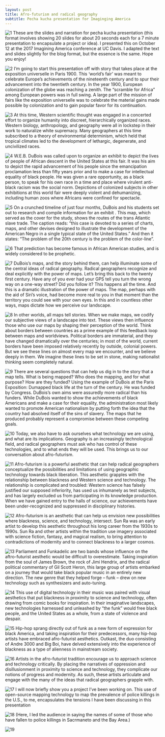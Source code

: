```yaml
---
layout: post
title: Afro-futurism and radical geography
subtitle: Pecha kucha presentation for Imaginging America
---
```


![1](/img/AFRC-page-001.jpg)
These are the slides and narration for pecha kucha presentation (this format involves showing 20 slides for about 20 seconds each for a 7 minute presentation to encapsulate a project or idea).  I presented this on October 12 at the 2017 Imagining America conference at UC Davis.  I adapted the text and slides slightly for the blog format, but the essence is the same.  Hope you enjoy!

![2](/img/AFRC-page-002.jpg)
I’m going to start this presentation off with story that takes place at the exposition universelle in Paris 1900.  This ‘world’s fair’ was meant to celebrate Europe’s achievements of the nineteenth century and to spur their advancement into the twentieth century.  In the year 1900, European colonization of the globe was reaching a zenith.  The “scramble for Africa” among European powers was in full swing.  A large part of the mission of fairs like the exposition universelle was to celebrate the material gains made possible by colonization and to gain popular favor for its continuation. 



![3](/img/AFRC-page-003.jpg)
At this time, Western scientific thought was engaged in a concerted effort to organize humanity into discreet, hierarchically organized races.  Western biology, anthropology, and geography were all in lockstep in their work to naturalize white supremacy.  Many geographers at this time subscribed to a theory of environmental determinism, which held that tropical climates led to the development of lethargic, degenerate, and uncivilized races.

![4](/img/AFRC-page-004.jpg)
W.E.B. DuBois was called upon to organize an exhibit to depict the lives of people of African descent in the United States at this fair.  It was his aim to depict the rapid advancement of his people since the emancipation proclamation less than fifty years prior and to make a case for intellectual equality of black people.  He was given a rare opportunity, as a black person, to speak for his own race in a time and place where virulent anti-black racism was the social norm.  Depictions of colonized subjects in other exhibitions at this world fair were deeply violent and dehumanizing, including human zoos where Africans were confined for spectacle.  



![5](/img/AFRC-page-005.jpg)
On a crunched timeline of just four months, DuBois and his students set out to research and compile information for an exhibit .  This map, which served as the cover for the study, shows the routes of the trans Atlantic slave trade.  The caption reads: “this case is devoted to a series of charts, maps, and other devises designed to illustrate the development of the American Negro in a single typical state of the United States.”  And then it states: “The problem of the 20th century is the problem of the color-line”.



![6](/img/AFRC-page-006.jpg)
That prediction has become famous in African American studies, and is widely considered to be prophetic. 


![7](/img/AFRC-page-007.jpg)
DuBois’s maps, and the story behind them, can help illuminate some of the central ideas of radical geography.  Radical geographers recognize and deal explicitly with the power of maps.  Let’s bring this back to the twenty first century.  Have any of you ever had your GPS tell you turn the wrong way on a one-way street?  Did you follow it?  This happens all the time.  And this is a dramatic illustration of the power of maps.  The map, perhaps with the aid of Siri’s voice, had become more real to you in that moment than the territory you could see with your own eyes.  In this and in countless other ways, maps dictate how we perceive our landscape.  

![8](/img/AFRC-page-008.jpg)
In other worlds, all maps tell stories. When we make maps, we codify our subjective views of a landscape into text.  These views then influence those who use our maps by shaping their perception of the world.  Think about borders between countries as a prime example of this feedback loop between maps and worldviews.  Political borders are immaterial, and they have changed dramatically over the centuries; in most of the world, current borders have been imposed relatively recently by outside, colonial powers.  But we see these lines on almost every map we encounter, and we believe deeply in them. We imagine these lines to be set in stone, making nationalist thinking seem completely natural.


![9](/img/AFRC-page-009.jpg)
There are several questions that can help us dig in to the story that a map tells.  What is being mapped?  Who does the mapping, and for what purpose?  How are they funded? Using the example of DuBois at the Paris Exposition: Dumapped black life at the turn of the century. He was funded by Congress.  DuBois’s own aims were assuredly more radical than his funders.  While DuBois wanted to show the achievements of black Americans and make a case for their equality, the administration most likely wanted to promote American nationalism by putting forth the idea that the country had absolved itself of the sins of slavery.  The maps that he produced probably represent a compromise between these competing goals.



![10](/img/AFRC-page-010.jpg)
Today, we also have to ask ourselves what technology we are using, and what are its implications.  Geography is an increasingly technological field, and radical geographers must ask who has control of these technologies, and to what ends they will be used.  This brings us to our conversation about afro-futurism.


![11](/img/AFRC-page-011.jpg)
Afro-futurism is a powerful aesthetic that can help radical geographers conceptualize the possibilities and limitations of using geographic technology towards black liberation.  This aesthetic grapples with the relationship between blackness and Western science and technology.  The relationship is complicated and troubled: Western science has falsely justified our supposed inferiority, has used us inhumanely as test subjects, and has largely excluded us from participating in its knowledge production.  When we have gained entry to the halls of science, our achievements have been under-recognized and suppressed in disciplinary histories. 


![12](/img/AFRC-page-012.jpg)
Afro-futurism is an aesthetic that can help us envision new possibilities where blackness, science, and technology, intersect.  Sun Ra was an early artist to develop this aesthetic throughout his long career from the 1930s to 1990s.  Sun Ra and other artists within the tradition use imagery associated with science fiction, fantasy, and magical realism, to bring attention to contradictions of modernity and to connect blackness to a larger cosmos.


![13](/img/AFRC-page-013.jpg)
Parliament and Funkadelic are two bands whose influence on the aftro-futurist aesthetic would be difficult to overestimate.  Taking inspiration from the soul of James Brown, the rock of Jimi Hendrix, and the radical political commentary of Gil Scott Heron, this large group of artists embarked on a journey that would take black popular music in an entirely new direction.  The new genre that they helped forge – funk – drew on new technology such as synthesizers and auto-tuning.  


![14](/img/AFRC-page-014.jpg)
This use of digital technology in their music was paired with visual aesthetics that put blackness in proximity to science and technology, often drawing from comic books for inspiration.  In their imaginative landscapes, new technologies harnessed and unleashed by “the funk” would free black people, and the United States as a whole, from a state of violence and despair. 


![15](/img/AFRC-page-015.jpg)
Hip-hop sprang directly out of funk as a new form of expression for black America, and taking inspiration for their predecessors, many hip-hop artists have embraced afro-futurist aesthetics.  Outkast, the duo consisting of Andre 3000 and Big Boi, have delved extensively into the experience of blackness as a type of alienness in mainstream society. 


![16](/img/AFRC-page-016.jpg)
Artists in the afro-futurist tradition encourage us to approach science and technology critically.  By placing the narratives of oppression and disillusionment in proximity to science and technology, they complicate our notions of progress and modernity.  As such, these artists articulate and engage with the many of the ideas that radical geographers grapple with.  


![17](/img/AFRC-page-017.jpg)
I will now briefly show you a project I’ve been working on.  This use of open-source mapping technology to map the prevalence of police killings in the U.S., to me, encapsulates the tensions I have been discussing in this presentation


![18](/img/AFRC-page-018.jpg)
(Here, I led the audience in saying the names of some of those who have fallen to police killings in Sacrmaneto and the Bay Area.)


![19](/img/AFRC-page-019.jpg)
